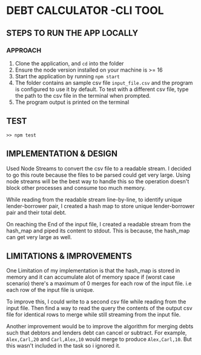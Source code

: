 # DEBT CALCULATOR -CLI TOOL

## STEPS TO RUN THE APP LOCALLY

### APPROACH

1. Clone the application, and `cd` into the folder
2. Ensure the node version installed on your machine is >= 16
3. Start the application by running `npm start`
4. The folder contains an sample csv file `input_file.csv` and the program is configured to use it by default. 
To test with a different csv file, type the path to the csv file in the terminal when prompted.
5. The program output is printed on the terminal

## TEST
```
>> npm test
```

## IMPLEMENTATION & DESIGN

Used Node Streams to convert the csv file to a readable stream. I decided to go this route because the files to be parsed could get very large. Using node streams will be the best way to handle this so the operation doesn't block other processes and consume too much memory.

While reading from the readable stream line-by-line, to identify unique lender-borrower pair, I created a hash map to store unique lender-borrower pair and their total debt.

On reaching the End of the input file, I created a readable stream from the hash_map and piped its content to stdout.  This is because, the hash_map can get very large as well.

## LIMITATIONS & IMPROVEMENTS

One Limitation of my implementation is that the hash_map is stored in memory and it can accumulate alot of memory space if (worst case scenario) there's a maximum of 0 merges for each row of the input file. i.e each row of the input file is unique.

To improve this, I could write to a second csv file while reading from the input file. Then find a way to read the query the contents of the output csv file for identical rows to merge while still streaming from the input file.

Another improvement would be to improve the algorithm for merging debts such that debtors and lenders debt can cancel or subtract. For example, `Alex,Carl,20` and `Carl,Alex,10` would merge to produce `Alex,Carl,10`. 
But this wasn't included in the task so i ignored it.


